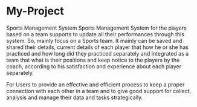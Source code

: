 # My-Project
Sports Management System
Sports Management System for the players based on a team supports to update all their performances through this system.
So, mainly focus on a Sports team. It mainly can be saved and shared their details,
current details of each player that how he or she has practiced and how long did they practiced separately 
and integrated as a team that what is their positions and keep notice to the players by the coach,
according to his satisfaction and experience about each player separately.

For Users to provide an effective and efficient process to keep a proper connection with each other in a team and to give good support for collect,
analysis and manage their data and tasks strategically.
